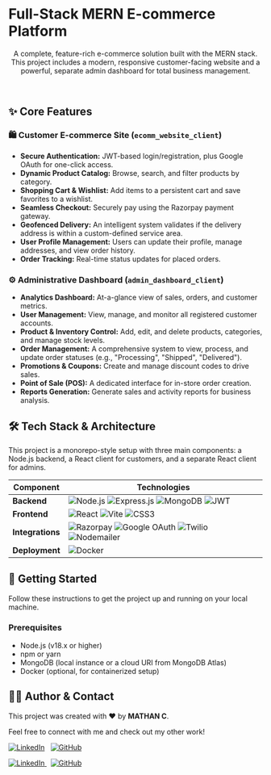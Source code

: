 # Full-Stack MERN E-commerce Platform



<p align="center">
  A complete, feature-rich e-commerce solution built with the MERN stack. This project includes a modern, responsive customer-facing website and a powerful, separate admin dashboard for total business management.
</p>

<br>

<!-- Optional: Add a screenshot or GIF of your application here -->
<!-- ![Project Demo](./assets/demo.gif) -->

## ✨ Core Features

### 🛍️ Customer E-commerce Site (`ecomm_website_client`)
- **Secure Authentication:** JWT-based login/registration, plus Google OAuth for one-click access.
- **Dynamic Product Catalog:** Browse, search, and filter products by category.
- **Shopping Cart & Wishlist:** Add items to a persistent cart and save favorites to a wishlist.
- **Seamless Checkout:** Securely pay using the Razorpay payment gateway.
- **Geofenced Delivery:** An intelligent system validates if the delivery address is within a custom-defined service area.
- **User Profile Management:** Users can update their profile, manage addresses, and view order history.
- **Order Tracking:** Real-time status updates for placed orders.

### ⚙️ Administrative Dashboard (`admin_dashboard_client`)
- **Analytics Dashboard:** At-a-glance view of sales, orders, and customer metrics.
- **User Management:** View, manage, and monitor all registered customer accounts.
- **Product & Inventory Control:** Add, edit, and delete products, categories, and manage stock levels.
- **Order Management:** A comprehensive system to view, process, and update order statuses (e.g., "Processing", "Shipped", "Delivered").
- **Promotions & Coupons:** Create and manage discount codes to drive sales.
- **Point of Sale (POS):** A dedicated interface for in-store order creation.
- **Reports Generation:** Generate sales and activity reports for business analysis.

## 🛠️ Tech Stack & Architecture

This project is a monorepo-style setup with three main components: a Node.js backend, a React client for customers, and a separate React client for admins.

| Component         | Technologies                                                                                                                                                                                                                                                                                                                                                                    |
| ----------------- | ------------------------------------------------------------------------------------------------------------------------------------------------------------------------------------------------------------------------------------------------------------------------------------------------------------------------------------------------------------------------------- |
| **Backend**       | ![Node.js](https://img.shields.io/badge/Node.js-339933?style=for-the-badge&logo=node.js&logoColor=white) ![Express.js](https://img.shields.io/badge/Express-000000?style=for-the-badge&logo=express&logoColor=white) ![MongoDB](https://img.shields.io/badge/MongoDB-47A248?style=for-the-badge&logo=mongodb&logoColor=white) ![JWT](https://img.shields.io/badge/JWT-000000?style=for-the-badge&logo=jsonwebtokens&logoColor=white) |
| **Frontend**      | ![React](https://img.shields.io/badge/React-20232A?style=for-the-badge&logo=react&logoColor=61DAFB) ![Vite](https://img.shields.io/badge/Vite-646CFF?style=for-the-badge&logo=vite&logoColor=white) ![CSS3](https://img.shields.io/badge/CSS3-1572B6?style=for-the-badge&logo=css3&logoColor=white)                                                                                                |
| **Integrations**  | ![Razorpay](https://img.shields.io/badge/Razorpay-02042B?style=for-the-badge&logo=razorpay&logoColor=3395FF) ![Google OAuth](https://img.shields.io/badge/Google_OAuth-4285F4?style=for-the-badge&logo=google&logoColor=white) ![Twilio](https://img.shields.io/badge/Twilio-F22F46?style=for-the-badge&logo=twilio&logoColor=white) ![Nodemailer](https://img.shields.io/badge/Nodemailer-3A99D8?style=for-the-badge&logo=gmail&logoColor=white)       |
| **Deployment**    | ![Docker](https://img.shields.io/badge/Docker-2496ED?style=for-the-badge&logo=docker&logoColor=white)                                                                                                                                                                                                                                                                            |

## 🚀 Getting Started

Follow these instructions to get the project up and running on your local machine.

### Prerequisites
- Node.js (v18.x or higher)
- npm or yarn
- MongoDB (local instance or a cloud URI from MongoDB Atlas)
- Docker (optional, for containerized setup)

  
## 👨‍💻 Author & Contact

This project was created with ❤️ by **MATHAN C**.

Feel free to connect with me and check out my other work!

[![LinkedIn](https://img.shields.io/badge/LinkedIn-0077B5?style=for-the-badge&logo=linkedin&logoColor=white)](https://www.linkedin.com/in/mathan-c/)
 
[![GitHub](https://img.shields.io/badge/GitHub-100000?style=for-the-badge&logo=github&logoColor=white)](https://github.com/MathanCR7)
<p>
<a href="https://www.linkedin.com/in/mathan-c/" target="_blank">
<img src="https://img.shields.io/badge/LinkedIn-0077B5?style=for-the-badge&logo=linkedin&logoColor=white" alt="LinkedIn">
</a>
&nbsp;
<a href="https://github.com/MathanCR7" target="_blank">
<img src="https://img.shields.io/badge/GitHub-100000?style=for-the-badge&logo=github&logoColor=white" alt="GitHub">
</a>
</p>
</p>
